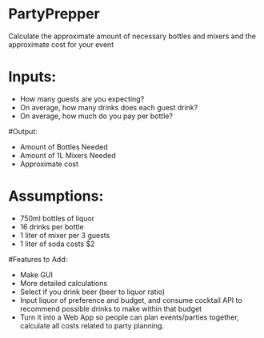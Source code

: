 # PartyPrepper
Calculate the approximate amount of necessary bottles and mixers and the approximate cost for your event


# Inputs:
 - How many guests are you expecting?
 - On average, how many drinks does each guest drink?
 - On average, how much do you pay per bottle?
 
#Output:
- Amount of Bottles Needed
- Amount of 1L Mixers Needed
- Approximate cost

# Assumptions:
 - 750ml bottles of liquor
 - 16 drinks per bottle
 - 1 liter of mixer per 3 guests
 - 1 liter of soda costs $2
 
 #Features to Add:
 - Make GUI
 - More detailed calculations
 - Select if you drink beer (beer to liquor ratio)
 - Input liquor of preference and budget, and consume cocktail API to recommend possible drinks to make within that budget
 - Turn it into a Web App so people can plan events/parties together, calculate all costs related to party planning. 
 
